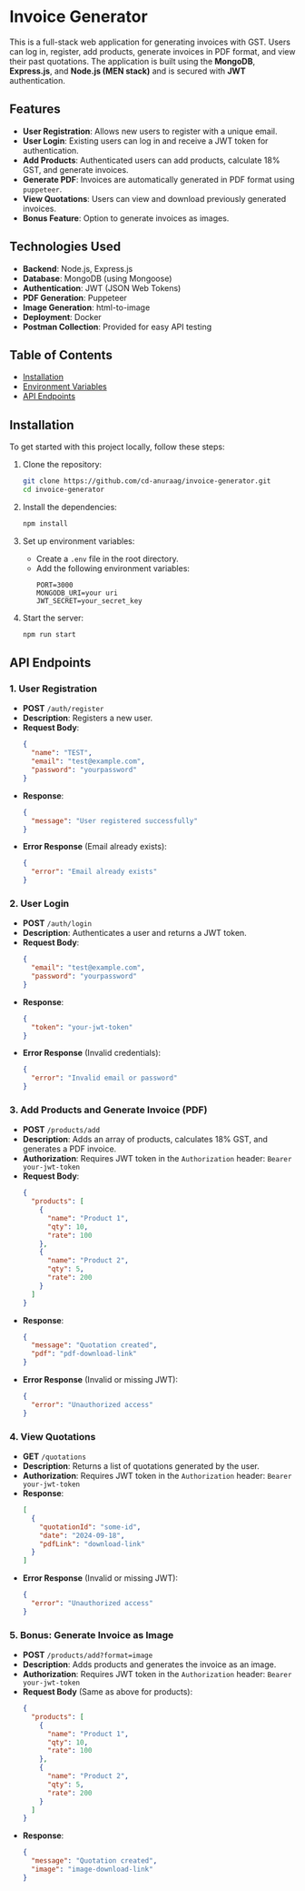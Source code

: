 # Invoice Generator

This is a full-stack web application for generating invoices with GST.
Users can log in, register, add products, generate invoices in PDF format, and view their past quotations.
The application is built using the **MongoDB**, **Express.js**, and **Node.js (MEN stack)** and is secured with **JWT** authentication.

## Features

- **User Registration**: Allows new users to register with a unique email.
- **User Login**: Existing users can log in and receive a JWT token for authentication.
- **Add Products**: Authenticated users can add products, calculate 18% GST, and generate invoices.
- **Generate PDF**: Invoices are automatically generated in PDF format using `puppeteer`.
- **View Quotations**: Users can view and download previously generated invoices.
- **Bonus Feature**: Option to generate invoices as images.

## Technologies Used

- **Backend**: Node.js, Express.js
- **Database**: MongoDB (using Mongoose)
- **Authentication**: JWT (JSON Web Tokens)
- **PDF Generation**: Puppeteer
- **Image Generation**: html-to-image
- **Deployment**: Docker
- **Postman Collection**: Provided for easy API testing

## Table of Contents

- [Installation](#installation)
- [Environment Variables](#environment-variables)
- [API Endpoints](#api-endpoints)

## Installation

To get started with this project locally, follow these steps:

1. Clone the repository:
   ```bash
   git clone https://github.com/cd-anuraag/invoice-generator.git
   cd invoice-generator
    ```
   
2. Install the dependencies:
    ```bash
    npm install
    ```
   
3. Set up environment variables:
    - Create a `.env` file in the root directory.
    - Add the following environment variables:
        ```env
        PORT=3000
        MONGODB_URI=your uri
        JWT_SECRET=your_secret_key
        ```
      
4. Start the server:
    ```bash
    npm run start
    ```

## API Endpoints

### 1. **User Registration**
- **POST** `/auth/register`
- **Description**: Registers a new user.
- **Request Body**:
  ```json
  {
    "name": "TEST",
    "email": "test@example.com",
    "password": "yourpassword"
  }
  ```
- **Response**:
  ```json
  {
    "message": "User registered successfully"
  }
  ```
- **Error Response** (Email already exists):
  ```json
  {
    "error": "Email already exists"
  }
  ```

### 2. **User Login**
- **POST** `/auth/login`
- **Description**: Authenticates a user and returns a JWT token.
- **Request Body**:
  ```json
  {
    "email": "test@example.com",
    "password": "yourpassword"
  }
  ```
- **Response**:
  ```json
  {
    "token": "your-jwt-token"
  }
  ```
- **Error Response** (Invalid credentials):
  ```json
  {
    "error": "Invalid email or password"
  }
  ```

### 3. **Add Products and Generate Invoice (PDF)**
- **POST** `/products/add`
- **Description**: Adds an array of products, calculates 18% GST, and generates a PDF invoice.
- **Authorization**: Requires JWT token in the `Authorization` header: `Bearer your-jwt-token`
- **Request Body**:
  ```json
  {
    "products": [
      {
        "name": "Product 1",
        "qty": 10,
        "rate": 100
      },
      {
        "name": "Product 2",
        "qty": 5,
        "rate": 200
      }
    ]
  }
  ```
- **Response**:
  ```json
  {
    "message": "Quotation created",
    "pdf": "pdf-download-link"
  }
  ```
- **Error Response** (Invalid or missing JWT):
  ```json
  {
    "error": "Unauthorized access"
  }
  ```

### 4. **View Quotations**
- **GET** `/quotations`
- **Description**: Returns a list of quotations generated by the user.
- **Authorization**: Requires JWT token in the `Authorization` header: `Bearer your-jwt-token`
- **Response**:
  ```json
  [
    {
      "quotationId": "some-id",
      "date": "2024-09-18",
      "pdfLink": "download-link"
    }
  ]
  ```
- **Error Response** (Invalid or missing JWT):
  ```json
  {
    "error": "Unauthorized access"
  }
  ```

### 5. **Bonus: Generate Invoice as Image**
- **POST** `/products/add?format=image`
- **Description**: Adds products and generates the invoice as an image.
- **Authorization**: Requires JWT token in the `Authorization` header: `Bearer your-jwt-token`
- **Request Body** (Same as above for products):
  ```json
  {
    "products": [
      {
        "name": "Product 1",
        "qty": 10,
        "rate": 100
      },
      {
        "name": "Product 2",
        "qty": 5,
        "rate": 200
      }
    ]
  }
  ```
- **Response**:
  ```json
  {
    "message": "Quotation created",
    "image": "image-download-link"
  }
  ```

